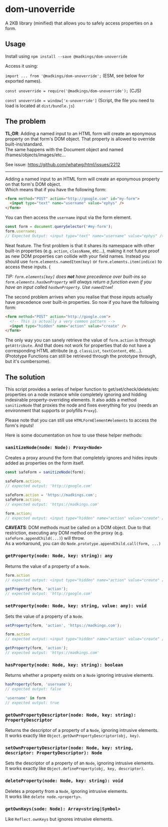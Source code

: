 # dom-unoverride

A 2KB library (minified) that allows you to safely access properties on a form.

## Usage

Install using `npm install --save @madkings/dom-unoverride`

Access it using:

`import ... from '@madkings/dom-unoverride';` (ESM, see below for exported names).

`const unoverride = require('@madkings/dom-unoverride');` (CJS)

`const unoverride = window['x-unoverride']` (Script, the file you need to load is located at `dist/bundle.js`)

## The problem

**TL;DR**: Adding a named input to an HTML form will create an eponymous property on that form's DOM object. That property is allowed to override built-ins/standard.\
The same happens with the Document object and named iframes/objects/images/etc...

See issue: https://github.com/whatwg/html/issues/2212

---

Adding a named input to an HTML form will create an eponymous property on that form's DOM object. \
Which means that if you have the following form:

```html
<form method="POST" action="http://google.com" id="my-form">
  <input type="text" name="username" value="ephys" />
</form>
```

You can then access the `username` input via the form element.

```javascript
const form = document.querySelector('#my-form');
form.username; 
// Expected Output: <input type="text" name="username" value="ephys" />
```

Neat feature. The first problem is that it shares its namespace with other built-in properties (e.g. `action`, `className`, etc...), making it not future proof as new DOM properties can collide with your field names. Instead you should use `form.elements.namedItem(key)` or `form.elements.item(indice)` to access these inputs. (

*TIP: `form.elements[key]` does __not__ have precedence over built-ins so `form.elements.hasOwnProperty` will always return a function even if you have an input called `hasOwnProperty`. Use `namedItem`!*

The second problem arrives when you realise that those inputs actually have precedence over built-in properties. So now if you have the following form:

```html
<form method="POST" action="http://google.com">
  <!-- This is actually a very common pattern -->
  <input type="hidden" name="action" value="create" />
</form>
```

The only way you can sanely retrieve the value of `form.action` is through `getAttribute`. And that does not work for properties that do not have a corresponding HTML attribute (e.g. `classList`, `textContent`, etc...). (Prototype Functions can still be retrieved through the prototype through, but it's cumbersome).

## The solution

This script provides a series of helper function to get/set/check/delete/etc properties on a node instance while completely ignoring and hidding indesirable property-overriding elements. It also adds a method `sanitizeNode` that proxies the node and fixes everything for you (needs an environment that supports or polyfills `Proxy`).

Please note that you can still use `HTMLFormElement#elements` to access the form's inputs!

Here is some documentation on how to use these helper methods:

### `sanitizeNode(node: Node): Proxy<Node>`

Creates a proxy around the form that completely ignores and hides inputs added as properties on the form itself.

```javascript
const safeForm = sanitizeNode(form);

safeForm.action;
// expected output: 'http://google.com'

safeForm.action = 'https://madkings.com';
safeForm.action;
// expected output: 'https://madkings.com'

form.action;
// expected output: <input type="hidden" name="action" value="create" />
```

**CAVEATS**: DOM methods must be called on a DOM object. Due to that restriction, executing any DOM method on the proxy (e.g. `safeForm.appendChild(...)`) will throw.\
As a workaround, you can do `Node.prototype.appendChild.call(form, ...)`

### `getProperty(node: Node, key: string): any`

Returns the value of a property of a `Node`.

```javascript
form.action
// expected output: <input type="hidden" name="action" value="create" />

getProperty(form, 'action');
// expected output: 'http://google.com'
```

### `setProperty(node: Node, key: string, value: any): void`

Sets the value of a property of a `Node`.

```javascript
setProperty(form, 'action', 'https://madkings.com');

form.action
// expected output: <input type="hidden" name="action" value="create" />

getProperty(form, 'action');
// expected output: 'https://madkings.com'
```

### `hasProperty(node: Node, key: string): boolean`

Returns whether a property exists on a `Node` ignoring intrusive elements.

```javascript
hasProperty(form, 'username');
// expected output: false

'username' in form
// expected output: true
```

### `getOwnPropertyDescriptor(node: Node, key: string): PropertyDescriptor`

Returns the descriptor of a property of a `Node`, ignoring intrusive elements.\
It works exactly like `Object.getOwnPropertyDescriptor(obj, key)`.

### `setOwnPropertyDescriptor(node: Node, key: string, descriptor: PropertyDescriptor): Node`

Sets the descriptor of a property of an `Node`, ignoring intrusive elements.\
It works exactly like `Object.defineProperty(obj, key, descriptor)`.

### `deleteProperty(node: Node, key: string): void`

Deletes a property from a `Node`, ignoring intrusive elements.\
It works like `delete node.<property>`.

### `getOwnKeys(sode: Node): Array<string|Symbol>`

Like `Reflect.ownKeys` but ignores intrusive elements.
